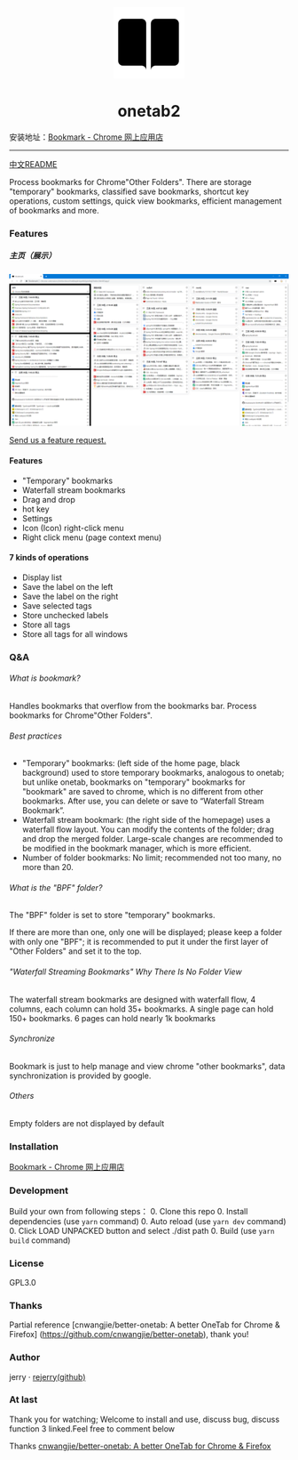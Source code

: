 <p align="center">
  <img src="./src/assets/icons/icon_128.png">
</p>

<h1 align="center">onetab2</h1>

安装地址：[Bookmark - Chrome 网上应用店](https://chrome.google.com/webstore/detail/bookmark/paigdnkkmodopofccgdeacgoocgeijkn/related?hl=zh-CN&gl=US)

---

[中文README](README.md)

Process bookmarks for Chrome\"Other Folders\". There are storage \"temporary\" bookmarks, classified save bookmarks, shortcut key operations, custom settings, quick view bookmarks, efficient management of bookmarks and more.

### Features

##### 主页（展示）

![](README.assets/SHOW_BLACK_HAVE_CHROME_TITLE.png)

[Send us a feature request.](https://github.com/rejerry/onetab2/issues/new)

#### Features

- "Temporary" bookmarks
- Waterfall stream bookmarks
- Drag and drop
- hot key
- Settings
- Icon (Icon) right-click menu
- Right click menu (page context menu)

#### 7 kinds of operations

- Display list
- Save the label on the left
- Save the label on the right
- Save selected tags
- Store unchecked labels
- Store all tags
- Store all tags for all windows

### Q&A

###### What is bookmark?

Handles bookmarks that overflow from the bookmarks bar. Process bookmarks for Chrome\"Other Folders\".

###### Best practices

- "Temporary" bookmarks: (left side of the home page, black background) used to store temporary bookmarks, analogous to onetab; but unlike onetab, bookmarks on "temporary" bookmarks for "bookmark" are saved to chrome, which is no different from other bookmarks. After use, you can delete or save to “Waterfall Stream Bookmark”.
- Waterfall stream bookmark: (the right side of the homepage) uses a waterfall flow layout. You can modify the contents of the folder; drag and drop the merged folder. Large-scale changes are recommended to be modified in the bookmark manager, which is more efficient.
- Number of folder bookmarks: No limit; recommended not too many, no more than 20.

###### What is the "BPF" folder?

The "BPF" folder is set to store "temporary" bookmarks.

If there are more than one, only one will be displayed; please keep a folder with only one "BPF"; it is recommended to put it under the first layer of "Other Folders" and set it to the top.

###### "Waterfall Streaming Bookmarks" Why There Is No Folder View

The waterfall stream bookmarks are designed with waterfall flow, 4 columns, each column can hold 35+ bookmarks. A single page can hold 150+ bookmarks. 6 pages can hold nearly 1k bookmarks

###### Synchronize

Bookmark is just to help manage and view chrome "other bookmarks", data synchronization is provided by google.

###### Others

Empty folders are not displayed by default

### Installation

[Bookmark - Chrome 网上应用店](https://chrome.google.com/webstore/detail/bookmark/paigdnkkmodopofccgdeacgoocgeijkn/related?hl=zh-CN&gl=US)

### Development

Build your own from following steps：
0. Clone this repo
0. Install dependencies (use `yarn` command)
0. Auto reload (use `yarn dev` command)
0. Click LOAD UNPACKED button and select ./dist path
0. Build (use `yarn build` command)

### License

GPL3.0

### Thanks 

Partial reference [cnwangjie/better-onetab: A better OneTab for Chrome & Firefox] (https://github.com/cnwangjie/better-onetab), thank you!

### Author

jerry · [rejerry(github)](https://github.com/rejerry)

### At last

Thank you for watching; Welcome to install and use, discuss bug, discuss function 3 linked.Feel free to comment below

Thanks  [cnwangjie/better-onetab: A better OneTab for Chrome & Firefox](https://github.com/cnwangjie/better-onetab)